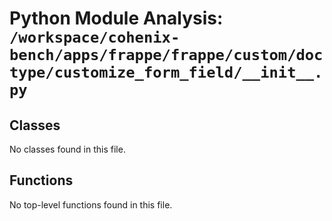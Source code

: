 # Python Module Analysis: `/workspace/cohenix-bench/apps/frappe/frappe/custom/doctype/customize_form_field/__init__.py`

## Classes

No classes found in this file.


## Functions

No top-level functions found in this file.
